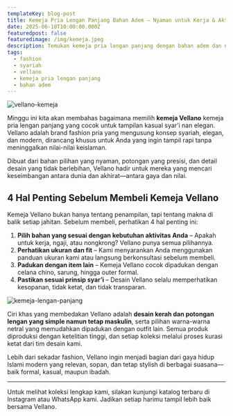```yaml
---
templateKey: blog-post
title: Kemeja Pria Lengan Panjang Bahan Adem – Nyaman untuk Kerja & Aktivitas Harian
date: 2025-06-18T10:00:00.000Z
featuredpost: false
featuredimage: /img/kemeja.jpeg
description: Temukan kemeja pria lengan panjang dengan bahan adem dan nyaman dipakai seharian. Tampil rapi dan stylish, cocok untuk kerja, kuliah, atau acara formal. Banyak pilihan warna dan ukuran!
tags:
  - fashion
  - syariah
  - vellano
  - kemeja pria lengan panjang
  - bahan adem
---
```


![vellano-kemeja](/img/kemeja.jpeg)

Minggu ini kita akan membahas bagaimana memilih **kemeja Vellano** kemeja pria lengan panjang yang cocok untuk tampilan kasual syar’i nan elegan. Vellano adalah brand fashion pria yang mengusung konsep syariah, elegan, dan modern, dirancang khusus untuk Anda yang ingin tampil rapi tanpa meninggalkan nilai-nilai keislaman.

Dibuat dari bahan pilihan yang nyaman, potongan yang presisi, dan detail desain yang tidak berlebihan, Vellano hadir untuk mereka yang mencari keseimbangan antara dunia dan akhirat—antara gaya dan nilai.

## 4 Hal Penting Sebelum Membeli Kemeja Vellano

Kemeja Vellano bukan hanya tentang penampilan, tapi tentang makna di balik setiap jahitan. Sebelum membeli, perhatikan 4 hal penting ini:

1. **Pilih bahan yang sesuai dengan kebutuhan aktivitas Anda** – Apakah untuk kerja, ngaji, atau nongkrong? Vellano punya semua pilihannya.
2. **Perhatikan ukuran dan fit** – Kami menyarankan Anda menggunakan panduan ukuran kami atau langsung berkonsultasi sebelum membeli.
3. **Padukan dengan item lain** – Kemeja Vellano cocok dipadukan dengan celana chino, sarung, hingga outer formal.
4. **Pastikan sesuai prinsip syar’i** – Desain Vellano selalu memperhatikan kesopanan, tidak ketat, dan tidak transparan.

![kemeja-lengan-panjang](/img/kemeja2.png)

Ciri khas yang membedakan Vellano adalah **desain kerah dan potongan lengan yang simple namun tetap maskulin**, serta pilihan warna-warna netral yang memudahkan dipadukan dengan outfit lain. Semua produk diproduksi dengan ketelitian tinggi, dan setiap koleksi melalui proses kurasi ketat dari tim desain kami.

Lebih dari sekadar fashion, Vellano ingin menjadi bagian dari gaya hidup Islami modern yang relevan, sopan, dan tetap stylish di berbagai suasana—baik formal, kasual, maupun ibadah.

---

Untuk melihat koleksi lengkap kami, silakan kunjungi katalog terbaru di Instagram atau WhatsApp kami. Jadikan setiap harimu tampil lebih baik bersama Vellano.
